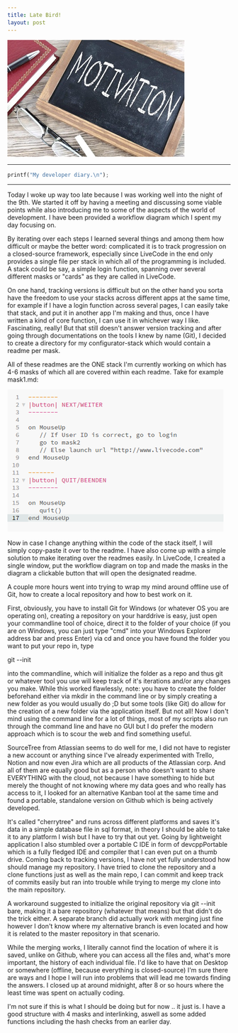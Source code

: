 ```yaml
---
title: Late Bird!
layout: post
---
```


![Test](../images/posts/post2.jpg)

***
```python
printf("My developer diary.\n");
```
***

Today I woke up way too late because I was working well into the night of the 9th. We started it off by having a meeting and discussing some viable points while also introducing me to some of the aspects of the world of development. I have been provided a workflow diagram which I spent my day focusing on. 

By iterating over each steps I learned several things and among them how difficult or maybe the better word: complicated it is to track progression on a closed-source framework, especially since LiveCode in the end only provides a single file per stack in which all of the programming is included. A stack could be say, a simple login function, spanning over several different masks or "cards" as they are called in LiveCode. 

On one hand, tracking versions is difficult but on the other hand you sorta have the freedom to use your stacks across different apps at the same time, for example if I have a login function across several pages, I can easily take that stack, and put it in another app I'm making and thus, once I have written a kind of core function, I can use it in whichever way I like. Fascinating, really! But that still doesn't answer version tracking and after going through documentations on the tools I knew by name (Git), I decided to create a directory for my configurator-stack which would contain a readme per mask.
 
All of these readmes are the ONE stack I'm currently working on which has 4-6 masks of which all are covered within each readme. Take for example mask1.md:

![Test](../images/posts/includes/100.png)

Now in case I change anything within the code of the stack itself, I will simply copy-paste it over to the readme. I have also come up with a simple solution to make iterating over the readmes easily. In LiveCode, I created a single window, put the workflow diagram on top and made the masks in the diagram a clickable  button that will open the designated readme.

A couple more hours went into trying to wrap my mind around offline use of Git, how to create a local repository and how to best work on it. 

First, obviously, you have to install Git for Windows (or whatever OS you are operating on), creating a repository on your harddrive is easy, just open your commandline tool of choice, direct it to the folder of your choice (if you are on Windows, you can just type "cmd" into your Windows Explorer address bar and press Enter) via cd and once you have found the folder you want to put your repo in, type 

git --init

into the commandline, which will initialize the folder as a repo and thus git or whatever tool you use will keep track of it's iterations and/or any changes you make. While this worked flawlessly, note: you have to create the folder beforehand either via mkdir in the command line or by simply creating a new folder as you would usually do ;D but some tools (like Git) do allow for the creation of a new folder via the application itself. But not all! Now I don't mind using the command line for a lot of things, most of my scripts also run through the command line and have no GUI but I do prefer the modern approach which is to scour the web and find something useful. 

SourceTree from Atlassian seems to do well for me, I did not have to register a new account or anything since I've already experimented with Trello, Notion and now even Jira which are all products of the Atlassian corp. And all of them are equally good but as a person who doesn't want to share EVERYTHING with the cloud, not because I have something to hide but merely the thought of not knowing where my data goes and who really has access to it, I looked for an alternative Kanban tool at the same time and found a portable, standalone version on Github which is being actively developed.

It's called "cherrytree" and runs across different platforms and saves it's data in a simple database file in sql format, in theory I should be able to take it to any platform I wish but I have to try that out yet. Going by lightweight application I also stumbled over a portable C IDE in form of devcppPortable which is a fully fledged IDE and compiler that I can even put on a thumb drive. Coming back to tracking versions, I have not yet fully understood how should manage my repository. I have tried to clone the repository and a clone functions just as well as the main repo, I can commit and keep track of commits easily but ran into trouble while trying to merge my clone into the main repository. 

A workaround suggested to initialize the original repository via git --init bare, making it a bare repository (whatever that means) but that didn't do the trick either. A separate branch did actually work with merging just fine however I don't know where my alternative branch is even located and how it is related to the master repository in that scenario.

While the merging works, I literally cannot find the location of where it is saved, unlike on Github, where you can access all the files and, what's more important, the history of each individual file. I'd like to have that on Desktop or somewhere (offline, because everything is closed-source) I'm sure there are ways and I hope I will run into problems that will lead me towards finding the answers. I closed up at around midnight, after 8 or so hours where the least time was spent on actually coding. 

I'm not sure if this is what I should be doing but for now .. it just is. I have a good structure with 4 masks and interlinking, aswell as some added functions including the hash checks from an earlier day.